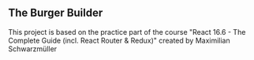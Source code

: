 
## The Burger Builder

This project is based on the practice part of the course "React 16.6 - The Complete Guide (incl. React Router & Redux)" 
created by Maximilian Schwarzmüller
